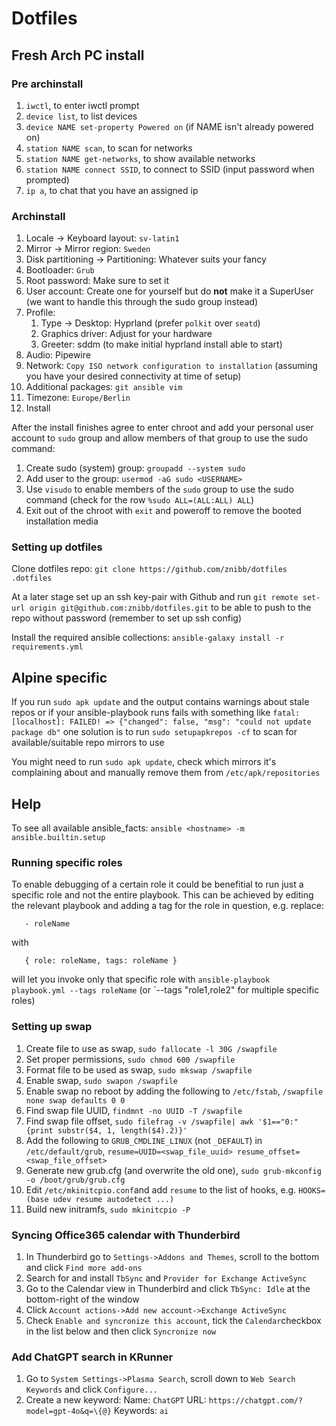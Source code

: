 # Dotfiles

## Fresh Arch PC install
### Pre archinstall
1. `iwctl`, to enter iwctl prompt
2. `device list`, to list devices
3. `device NAME set-property Powered on` (if NAME isn't already powered on)
4. `station NAME scan`, to scan for networks
5. `station NAME get-networks`, to show available networks
6. `station NAME connect SSID`, to connect to SSID (input password when prompted)
7. `ip a`, to chat that you have an assigned ip

### Archinstall
1. Locale -> Keyboard layout: `sv-latin1`
2. Mirror -> Mirror region: `Sweden`
3. Disk partitioning -> Partitioning: Whatever suits your fancy
4. Bootloader: `Grub`
5. Root password: Make sure to set it
6. User account: Create one for yourself but do **not** make it a SuperUser (we want to handle this through the sudo group instead)
7. Profile:
   1. Type -> Desktop: Hyprland (prefer `polkit` over `seatd`)
   2. Graphics driver: Adjust for your hardware
   3. Greeter: sddm (to make initial hyprland install able to start)
8. Audio: Pipewire
9. Network: `Copy ISO network configuration to installation` (assuming you have your desired connectivity at time of setup)
10. Additional packages: `git ansible vim`
11. Timezone: `Europe/Berlin`
12. Install

After the install finishes agree to enter chroot and add your personal user account to `sudo` group and allow members of that group to use the sudo command:
1. Create sudo (system) group: `groupadd --system sudo`
2. Add user to the group: `usermod -aG sudo <USERNAME>`
3. Use `visudo` to enable members of the `sudo` group to use the sudo command (check for the row `%sudo ALL=(ALL:ALL) ALL`)
4. Exit out of the chroot with `exit` and poweroff to remove the booted installation media

### Setting up dotfiles
Clone dotfiles repo: `git clone https://github.com/znibb/dotfiles .dotfiles`  

At a later stage set up an ssh key-pair with Github and run `git remote set-url origin git@github.com:znibb/dotfiles.git` to be able to push to the repo without password (remember to set up ssh config)  

Install the required ansible collections: `ansible-galaxy install -r requirements.yml`

## Alpine specific
If you run `sudo apk update` and the output contains warnings about stale repos or if your ansible-playbook runs fails with something like `fatal: [localhost]: FAILED! => {"changed": false, "msg": "could not update package db"` one solution is to run `sudo setupapkrepos -cf` to scan for available/suitable repo mirrors to use

You might need to run `sudo apk update`, check which mirrors it's complaining about and manually remove them from `/etc/apk/repositories`


## Help
To see all available ansible_facts: `ansible <hostname> -m ansible.builtin.setup`

### Running specific roles
To enable debugging of a certain role it could be benefitial to run just a specific role and not the entire playbook. This can be achieved by editing the relevant playbook and adding a tag for the role in question, e.g. replace:
```
   - roleName
```
with
```
   { role: roleName, tags: roleName }
```
will let you invoke only that specific role with `ansible-playbook playbook.yml --tags roleName` (or `--tags "role1,role2" for multiple specific roles)

### Setting up swap
1. Create file to use as swap, `sudo fallocate -l 30G /swapfile`
2. Set proper permissions, `sudo chmod 600 /swapfile`
3. Format file to be used as swap, `sudo mkswap /swapfile`
4. Enable swap, `sudo swapon /swapfile`
5. Enable swap no reboot by adding the following to `/etc/fstab`, `/swapfile none swap defaults 0 0`
6. Find swap file UUID, `findmnt -no UUID -T /swapfile`
7. Find swap file offset, `sudo filefrag -v /swapfile| awk '$1=="0:" {print substr($4, 1, length($4).2)}'`
8. Add the following to `GRUB_CMDLINE_LINUX` (not `_DEFAULT`) in `/etc/default/grub`, `resume=UUID=<swap_file_uuid> resume_offset=<swap_file_offset>`
9. Generate new grub.cfg (and overwrite the old one), `sudo grub-mkconfig -o /boot/grub/grub.cfg`
10. Edit `/etc/mkinitcpio.conf`and add `resume` to the list of hooks, e.g. `HOOKS=(base udev resume autodetect ...)`
11. Build new initramfs, `sudo mkinitcpio -P`

### Syncing Office365 calendar with Thunderbird
1. In Thunderbird go to `Settings->Addons and Themes`, scroll to the bottom and click `Find more add-ons`
2. Search for and install `TbSync` and `Provider for Exchange ActiveSync`
3. Go to the Calendar view in Thunderbird and click `TbSync: Idle` at the bottom-right of the window
4. Click `Account actions->Add new account->Exchange ActiveSync`
5. Check `Enable and syncronize this account`, tick the `Calendar`checkbox in the list below and then click `Syncronize now`

### Add ChatGPT search in KRunner
1. Go to `System Settings->Plasma Search`, scroll down to `Web Search Keywords` and click `Configure...`
1. Create a new keyword:
   Name: `ChatGPT`
   URL: `https://chatgpt.com/?model=gpt-4o&q=\{@}`
   Keywords: `ai`